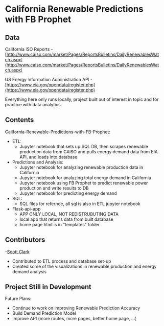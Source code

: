 # California Renewable Predictions with FB Prophet
Data
-
California ISO Reports - [http://www.caiso.com/market/Pages/ReportsBulletins/DailyRenewablesWatch.aspx](http://www.caiso.com/market/Pages/ReportsBulletins/DailyRenewablesWatch.aspx)

US Energy Information Administration API - [https://www.eia.gov/opendata/register.php](https://www.eia.gov/opendata/register.php)

Everything here only runs locally, project built out of interest in topic and for practice with data analytics. 

Contents
-
California-Renewable-Predictions-with-FB-Prophet:
- ETL:
  - Jupyter notebook that sets up SQL DB, then scrapes renewable production data from CAISO and pulls energy demand data from EIA API, and loads into database
- Predictions and Analysis:
  - Jupyter notebook for analyzing renewable production data in California 
  - Jupyter notebook for analyzing total energy demand in California
  - Jupyter notebook using FB Prophet to predict renewable power production and write results to DB
  - Jupyter notebook for predicting energy demand
- SQL:
  - SQL files for refernce, all sql is also in ETL jupyter notebook  
- Flask-api-app
  - APP ONLY LOCAL, NOT REDISTRUBUTING DATA 
  - local app that returns data from built database 
  - home page html is in "templates" folder 


Contributors
-
-[Scott Clark](https://github.com/scottinsactown)
  - Contributed to ETL process and database set-up 
  - Created some of the visualizations in renewable production and energy demand analysis 

Project Still in Development 
-
Future Plans:
- Continue to work on improving Renewable Prediction Accuracy
- Build Demand Prediction Model 
- Improve API (more routes, more pages, better home page, ...) 

